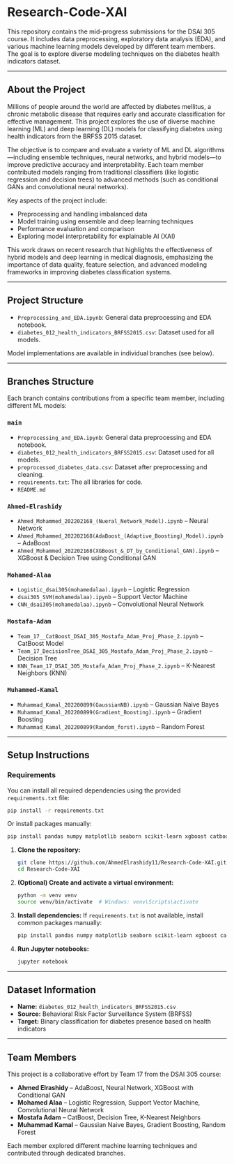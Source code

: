 # Research-Code-XAI

This repository contains the mid-progress submissions for the DSAI 305 course. It includes data preprocessing, exploratory data analysis (EDA), and various machine learning models developed by different team members. The goal is to explore diverse modeling techniques on the diabetes health indicators dataset.

---

##  About the Project

Millions of people around the world are affected by diabetes mellitus, a chronic metabolic disease that requires early and accurate classification for effective management. This project explores the use of diverse machine learning (ML) and deep learning (DL) models for classifying diabetes using health indicators from the BRFSS 2015 dataset.

The objective is to compare and evaluate a variety of ML and DL algorithms—including ensemble techniques, neural networks, and hybrid models—to improve predictive accuracy and interpretability. Each team member contributed models ranging from traditional classifiers (like logistic regression and decision trees) to advanced methods (such as conditional GANs and convolutional neural networks).

Key aspects of the project include:

* Preprocessing and handling imbalanced data
* Model training using ensemble and deep learning techniques
* Performance evaluation and comparison
* Exploring model interpretability for explainable AI (XAI)

This work draws on recent research that highlights the effectiveness of hybrid models and deep learning in medical diagnosis, emphasizing the importance of data quality, feature selection, and advanced modeling frameworks in improving diabetes classification systems.

---

##  Project Structure

* `Preprocessing_and_EDA.ipynb`: General data preprocessing and EDA notebook.
* `diabetes_012_health_indicators_BRFSS2015.csv`: Dataset used for all models.

Model implementations are available in individual branches (see below).

---

##  Branches Structure

Each branch contains contributions from a specific team member, including different ML models:

###  `main`
* `Preprocessing_and_EDA.ipynb`: General data preprocessing and EDA notebook.
* `diabetes_012_health_indicators_BRFSS2015.csv`: Dataset used for all models.
* `preprocessed_diabetes_data.csv`: Dataset after preprocessing and cleaning.
* `requirements.txt`: The all libraries for code. 
* `README.md`

###  `Ahmed-Elrashidy`

* `Ahmed_Mohammed_202202168_(Nueral_Network_Model).ipynb` – Neural Network
* `Ahmed_Mohammed_202202168(AdaBoost_(Adaptive_Boosting)_Model).ipynb` – AdaBoost
* `Ahmed_Mohammed_202202168(XGBoost_&_DT_by_Conditional_GAN).ipynb` – XGBoost & Decision Tree using Conditional GAN

###  `Mohamed-Alaa`

* `Logistic_dsai305(mohamedalaa).ipynb` – Logistic Regression
* `dsai305_SVM(mohamedalaa).ipynb` – Support Vector Machine
* `CNN_dsai305(mohamedalaa).ipynb` – Convolutional Neural Network

###  `Mostafa-Adam`

* `Team_17__CatBoost_DSAI_305_Mostafa_Adam_Proj_Phase_2.ipynb` – CatBoost Model
* `Team_17_DecisionTree_DSAI_305_Mostafa_Adam_Proj_Phase_2.ipynb` – Decision Tree
* `KNN_Team_17_DSAI_305_Mostafa_Adam_Proj_Phase_2.ipynb` – K-Nearest Neighbors (KNN)

###  `Muhammed-Kamal`

* `Muhammad_Kamal_202200899(GaussianNB).ipynb` – Gaussian Naive Bayes
* `Muhammad_Kamal_202200899(Gradient_Boosting).ipynb` – Gradient Boosting
* `Muhammad_Kamal_202200899(Random_forst).ipynb` – Random Forest

---

##  Setup Instructions

###  Requirements

You can install all required dependencies using the provided `requirements.txt` file:

```bash
pip install -r requirements.txt
```

Or install packages manually:

```bash
pip install pandas numpy matplotlib seaborn scikit-learn xgboost catboost lightgbm tensorflow keras notebook
```

1. **Clone the repository:**

   ```bash
   git clone https://github.com/AhmedElrashidy11/Research-Code-XAI.git
   cd Research-Code-XAI
   ```

2. **(Optional) Create and activate a virtual environment:**

   ```bash
   python -m venv venv
   source venv/bin/activate  # Windows: venv\Scripts\activate
   ```

3. **Install dependencies:**
   If `requirements.txt` is not available, install common packages manually:

   ```bash
   pip install pandas numpy matplotlib seaborn scikit-learn xgboost catboost lightgbm tensorflow keras
   ```

4. **Run Jupyter notebooks:**

   ```bash
   jupyter notebook
   ```

---

##  Dataset Information

* **Name:** `diabetes_012_health_indicators_BRFSS2015.csv`
* **Source:** Behavioral Risk Factor Surveillance System (BRFSS)
* **Target:** Binary classification for diabetes presence based on health indicators

---

##  Team Members

This project is a collaborative effort by Team 17 from the DSAI 305 course:

* **Ahmed Elrashidy** – AdaBoost, Neural Network, XGBoost with Conditional GAN
* **Mohamed Alaa** – Logistic Regression, Support Vector Machine, Convolutional Neural Network
* **Mostafa Adam** – CatBoost, Decision Tree, K-Nearest Neighbors
* **Muhammad Kamal** – Gaussian Naive Bayes, Gradient Boosting, Random Forest

Each member explored different machine learning techniques and contributed through dedicated branches.

